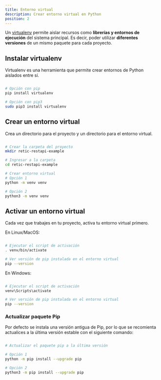 ```yaml
---
title: Entorno virtual
description: Crear entorno virtual en Python
position: 2
---
```


Un [virtualenv](https://docs.python.org/3/library/venv.html#module-venv) permite aislar recursos como **librerías y entornos de ejecución** del sistema principal. Es decir, poder utilizar **diferentes versiones** de un mismo paquete para cada proyecto.


## Instalar virtualenv

Virtualenv es una herramienta que permite crear entornos de Python aislados entre sí.

```bash

# Opción con pip
pip install virtualenv

# Opción con pip3
sudo pip3 install virtualenv

```

## Crear un entorno virtual

Crea un directorio para el proyecto y un directorio para el entorno virtual.

```bash

# Crear la carpeta del proyecto
mkdir retic-restapi-example

# Ingresar a la carpeta
cd retic-restapi-example

# Crear entorno virtual
# Opción 1
python -m venv venv

# Opción 2
python3 -m venv venv

```

## Activar un entorno virtual

Cada vez que trabajes en tu proyecto, activa tu entorno virtual primero.

En Linux/MacOS:

```bash

# Ejecutar el script de activación
. venv/bin/activate

# Ver versión de pip instalada en el entorno virtual
pip --version

```

En Windows:

```bash

# Ejecutar el script de activación
venv\Scripts\activate

# Ver versión de pip instalada en el entorno virtual
pip --version

```

### Actualizar paquete Pip

Por defecto se instala una versión antigua de Pip, por lo que se recomienta actualices a la última versión estable con el siguiente comando:

```bash

# Actualizar el paquete pip a la última versión

# Opción 1
python -m pip install --upgrade pip

# Opción 2
python3 -m pip install --upgrade pip

```
